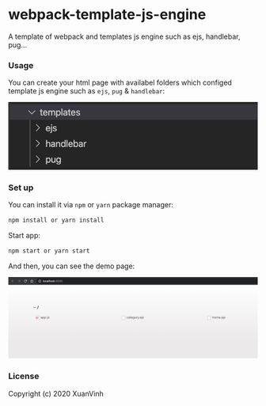 # webpack-template-js-engine

A template of webpack and templates js engine such as ejs, handlebar, pug...

### Usage

You can create your html page with availabel folders which configed template js engine such as `ejs`, `pug` & `handlebar`:

![Alt text](./public/template-dir-v2.png?raw=true 'template folders')

### Set up

You can install it via `npm` or `yarn` package manager:

```bash
npm install or yarn install
```

Start app:

```bash
npm start or yarn start
```

And then, you can see the demo page:

![Alt text](./public/page.png?raw=true 'page')

### License

Copyright (c) 2020 XuanVinh
